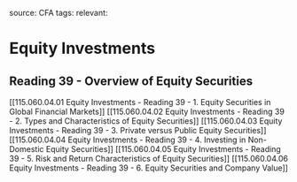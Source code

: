 source: CFA
tags: 
relevant: 

# Equity Investments

## Reading 39 - Overview of Equity Securities

[[115.060.04.01 Equity Investments - Reading 39 - 1. Equity Securities in Global Financial Markets]]
[[115.060.04.02 Equity Investments - Reading 39 - 2. Types and Characteristics of Equity Securities]]
[[115.060.04.03 Equity Investments - Reading 39 - 3. Private versus Public Equity Securities]]
[[115.060.04.04 Equity Investments - Reading 39 - 4. Investing in Non-Domestic Equity Securities]]
[[115.060.04.05 Equity Investments - Reading 39 - 5. Risk and Return Characteristics of Equity Securities]]
[[115.060.04.06 Equity Investments - Reading 39 - 6. Equity Securities and Company Value]]